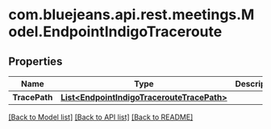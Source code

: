 # com.bluejeans.api.rest.meetings.Model.EndpointIndigoTraceroute
## Properties

Name | Type | Description | Notes
------------ | ------------- | ------------- | -------------
**TracePath** | [**List&lt;EndpointIndigoTracerouteTracePath&gt;**](EndpointIndigoTracerouteTracePath.md) |  | [optional] 

[[Back to Model list]](../README.md#documentation-for-models) [[Back to API list]](../README.md#documentation-for-api-endpoints) [[Back to README]](../README.md)

